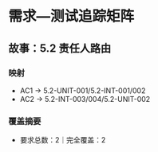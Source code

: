 # 需求—测试追踪矩阵

## 故事：5.2 责任人路由

### 映射

- AC1 → 5.2-UNIT-001/5.2-INT-001/002
- AC2 → 5.2-INT-003/004/5.2-UNIT-002

### 覆盖摘要

- 要求总数：2｜完全覆盖：2

